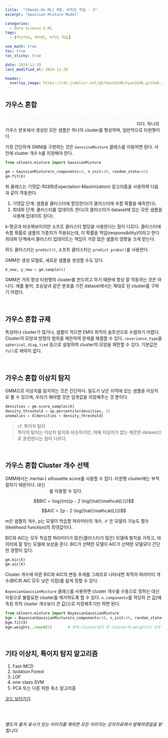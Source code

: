```yaml
---
title:  "[Hands-On ML] 9장. 비지도 학습 - 3"
excerpt: "Gaussian Mixture Model"

categories:
  - Data Science & ML
tags:
  - [머신러닝, 파이썬, 비지도 학습]

use_math: true
toc: true
toc_sticky: true

date: 2024-11-29
last_modified_at: 2024-11-29

header:
  overlay_image: https://cdn.jsdelivr.net/gh/Hyun3246/hyun3246.github.io@master/image/overlay image/Hands-on ML.png
---
```

## 가우스 혼합
<span style="color:#F5F5F7">가우스 혼합 모델(Gaussian Mixture Model, GMM)은 샘플이 파라미터가 알려지지 않은 여러 개의 혼합된 가우스 모델에서 생성되었다고 가정하는 확률 모델</span>이다. 하나의 가우스 분포에서 생성된 모든 샘플은 하나의 cluster를 형성하며, 일반적으로 타원형이다.

가장 간단하게 GMM을 구현하는 것은 `GaussinaMixture` 클래스를 이용하면 된다. 사전에 cluster 개수 k를 지정해야 한다.

```python
from sklearn.mixture import GaussianMixture

gm = GaussianMixture(n_components=3, n_init=10, random_state=42)
gm.fit(X)
```
위 클래스는 기댓값-최대화(Expectation-Maximization) 알고리즘을 사용하여 다음과 같이 작동한다.

1. 기댓값 단계: 샘플을 클러스터에 할당한다(각 클러스터에 속할 확률을 예측한다).
2. 최대화 단계: 클러스터를 업데이트 한다(각 클러스터가 dataset에 있는 모든 샘플을 사용해 업데이트 된다).

k-평균과 비슷해보이지만 소프트 클러스터 할당을 사용한다는 점이 다르다. 클러스터에 속할 확률로 샘플의 가중치가 적용되는데, 이 확률을 책임(responsibility)이라고 한다. 최대화 단계에서 클러스터 업데이트는 책임이 가장 많은 샘플의 영향을 크게 받는다.

하드 클러스터는 `predict()`, 소프트 클러스터는 `predict_proba()`를 사용한다.

GMM은 생성 모델로, 새로운 샘플을 생성할 수도 있다.

```python
X_new, y_new = gm.sample(6)
```

GMM은 거의 항상 타원형의 cluster를 만드려고 하기 때문에 항상 잘 작동하는 것은 아니다. 예를 들어, 초승달과 같은 분포를 가진 dataset에서는 제대로 된 cluster를 구하기 어렵다.

<br/>

## 가우스 혼합 규제
특성이나 cluster가 많거나, 샘플이 적으면 EM이 최적의 솔루션으로 수렴하기 어렵다. Cluster의 모양과 방향의 범위를 제한하여 문제를 해결할 수 있다. `covariance_type`을 `spherical`, `diag`, `tied` 등으로 설정하여 cluster의 모양을 제한할 수 있다. 기본값은 `full`로 제약이 없다.

<br/>

## 가우스 혼합 이상치 탐지
GMM으로 이상치를 탐지하는 것은 간단하다. 밀도가 낮은 지역에 있는 샘플을 이상치로 볼 수 있으며, 우리가 해야할 것은 임곗값을 지정해주는 것 뿐이다.

```python
densities = gm.score_samples(X)
density_threshold = np.percentile(densities, 2)
anomalies = X[densities < density_threshold]
```
> cf. 특이치 탐지 <br/> 특이치 탐지는 이상치 탐지와 비슷하지만, 아예 이상치가 없는 깨끗한 dataset으로 훈련한다는 점이 다르다.

<br/>

## 가우스 혼합 Cluster 개수 선택
GMM에서는 inertia나 silhouette score를 사용할 수 없다. 타원형 cluster에는 부적절하기 때문이다. 대신 <span style="color:#F5F5F7">BIC(Bayesian Information Criterion)나 AIC(Akaike Information Criterion)</span>를 이용할 수 있다.

$$BIC = \log{(m)}p - 2 \log(\hat{\mathcal{L}})$$

$$AIC = 2p - 2 \log(\hat{\mathcal{L}})$$

m은 샘플의 개수, p는 모델이 학습할 파라미터의 개수, $\mathcal{L}$ 은 모델의 가능도 함수(likelihood function)의 최댓값이다.

BIC와 AIC는 모두 학습할 파라미터가 많은(클러스터가 많은) 모델에 벌칙을 가하고, 데이터에 잘 맞는 모델에 보상을 준다. BIC가 선택한 모델이 AIC가 선택한 모델모다 간단한 경향이 있다.

```python
gm.bic(X)
gm.aic(X)
```

Cluster 개수에 따른 BIC와 AIC의 변동 추세를 그래프로 나타내면 최적의 파라미터 개수(BIC와 AIC 모두 낮은 지점)를 쉽게 정할 수 있다.

`BayesianGaussianMixture` 클래스를 사용하면 cluster 개수를 수동으로 정하는 대신 자동으로 불필요한 cluster를 제거하도록 할 수 있다. `n_components`를 적당히 큰 값(예측된 최적 cluster 개수보다 큰 값)으로 지정해주기만 하면 된다.

```python
from sklearn.mixture import BayesianGaussianMixture
bgm = BayesianGaussianMixture(n_components=10, n_init=10, random_state=42)
bgm.fit(X)
bgm.weights_.round(2)       # 최적 cluster보다 큰 cluster의 weights는 모두 0으로 출력됨.
```

<br/>

## 기타 이상치, 특이치 탐지 알고리즘

1. Fast-MCD
2. Isolation Forest
3. LOF
4. one-class SVM
5. PCA 또는 다른 차원 축소 알고리즘


[코드 보러가기](https://github.com/Hyun3246/Code-Warehouse/blob/63c2f964f1f87324534a135d550d91c3d9df0425/Hands-On%20ML/Chapter_09_Unsupervised_Learning.ipynb)


<br/>
<br/>

*별도의 출처 표시가 있는 이미지를 제외한 모든 이미지는 강의자료에서 발췌하였음을 밝힙니다.*